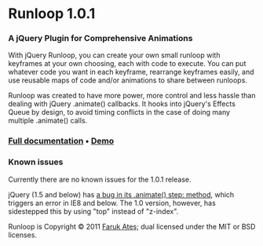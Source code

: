 Runloop 1.0.1
=============

### A jQuery Plugin for Comprehensive Animations

With jQuery Runloop, you can create your own small runloop with keyframes
at your own choosing, each with code to execute. You can put whatever code
you want in each keyframe, rearrange keyframes easily, and use reusable maps
of code and/or animations to share between runloops.

Runloop was created to have more power, more control and less hassle than dealing
with jQuery .animate() callbacks. It hooks into jQuery's Effects Queue by design,
to avoid timing conflicts in the case of doing many multiple .animate() calls.

### [Full documentation](https://github.com/KuraFire/runloop/blob/master/documentation.md) • [Demo](http://files.farukat.es/creations/runloop/)

### Known issues

Currently there are no known issues for the 1.0.1 release.

jQuery (1.5 and below) has [a bug in its .animate() step: method](http://bugs.jquery.com/ticket/8188), which triggers
an error in IE8 and below. The 1.0 version, however, has sidestepped this by
using "top" instead of "z-index".

Runloop is Copyright © 2011 [Faruk Ateş](http://farukat.es/); dual licensed under the MIT or BSD licenses.

